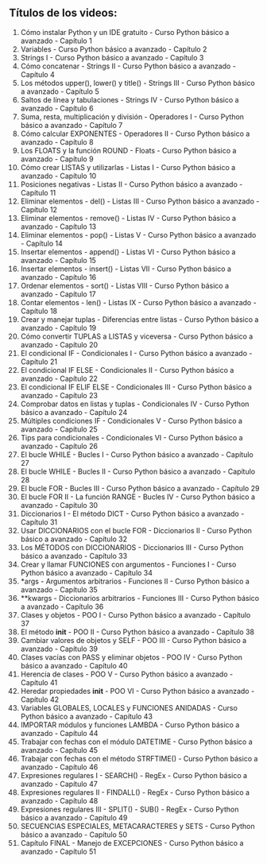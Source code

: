 ## Títulos de los videos:

1. Cómo instalar Python y un IDE gratuito - Curso Python básico a avanzado - Capítulo 1
2. Variables - Curso Python básico a avanzado - Capítulo 2
3. Strings I - Curso Python básico a avanzado - Capítulo 3
4. Cómo concatenar - Strings II - Curso Python básico a avanzado - Capítulo 4
5. Los métodos upper(), lower() y title() - Strings III - Curso Python básico a avanzado - Capítulo 5
6. Saltos de línea y tabulaciones - Strings IV - Curso Python básico a avanzado - Capítulo 6
7. Suma, resta, multiplicación y división - Operadores I - Curso Python básico a avanzado - Capítulo 7
8. Cómo calcular EXPONENTES - Operadores II - Curso Python básico a avanzado - Capítulo 8
9. Los FLOATS y la función ROUND - Floats - Curso Python básico a avanzado - Capítulo 9
10. Cómo crear LISTAS y utilizarlas - Listas I - Curso Python básico a avanzado - Capítulo 10
11. Posiciones negativas - Listas II - Curso Python básico a avanzado - Capítulo 11
12. Eliminar elementos - del() - Listas III - Curso Python básico a avanzado - Capítulo 12
13. Eliminar elementos - remove() - Listas IV - Curso Python básico a avanzado - Capítulo 13
14. Eliminar elementos - pop() - Listas V - Curso Python básico a avanzado - Capítulo 14
15. Insertar elementos - append() - Listas VI - Curso Python básico a avanzado - Capítulo 15
16. Insertar elementos - insert() - Listas VII - Curso Python básico a avanzado - Capítulo 16
17. Ordenar elementos - sort() - Listas VIII - Curso Python básico a avanzado - Capítulo 17
18. Contar elementos - len() - Listas IX - Curso Python básico a avanzado - Capítulo 18
19. Crear y manejar tuplas - Diferencias entre listas - Curso Python básico a avanzado - Capítulo 19
20. Cómo convertir TUPLAS a LISTAS y viceversa - Curso Python básico a avanzado - Capítulo 20
21. El condicional IF - Condicionales I - Curso Python básico a avanzado - Capítulo 21
22. El condicional IF ELSE - Condicionales II - Curso Python básico a avanzado - Capítulo 22
23. El condicional IF ELIF ELSE - Condicionales III - Curso Python básico a avanzado - Capítulo 23
24. Comprobar datos en listas y tuplas - Condicionales IV - Curso Python básico a avanzado - Capítulo 24
25. Múltiples condiciones IF - Condicionales V - Curso Python básico a avanzado - Capítulo 25
26. Tips para condicionales - Condicionales VI - Curso Python básico a avanzado - Capítulo 26
27. El bucle WHILE - Bucles I - Curso Python básico a avanzado - Capítulo 27
28. El bucle WHILE - Bucles II - Curso Python básico a avanzado - Capítulo 28
29. El bucle FOR - Bucles III - Curso Python básico a avanzado - Capítulo 29
30. El bucle FOR II - La función RANGE - Bucles IV - Curso Python básico a avanzado - Capítulo 30
31. Diccionarios I - El método DICT - Curso Python básico a avanzado - Capítulo 31
32. Usar DICCIONARIOS con el bucle FOR - Diccionarios II - Curso Python básico a avanzado - Capítulo 32
33. Los MÉTODOS con DICCIONARIOS - Diccionarios III - Curso Python básico a avanzado - Capítulo 33
34. Crear y llamar FUNCIONES con argumentos - Funciones I - Curso Python básico a avanzado - Capítulo 34
35. *args - Argumentos arbitrarios - Funciones II - Curso Python básico a avanzado - Capítulo 35
36. **kwargs - Diccionarios arbitrarios - Funciones III - Curso Python básico a avanzado - Capítulo 36
37. Clases y objetos - POO I - Curso Python básico a avanzado - Capítulo 37
38. El método __init__ - POO II - Curso Python básico a avanzado - Capítulo 38
39. Cambiar valores de objetos y SELF - POO III - Curso Python básico a avanzado - Capítulo 39
40. Clases vacías con PASS y eliminar objetos - POO IV - Curso Python básico a avanzado - Capítulo 40
41. Herencia de clases - POO V - Curso Python básico a avanzado - Capítulo 41
42. Heredar propiedades __init__ - POO VI - Curso Python básico a avanzado - Capítulo 42
43. Variables GLOBALES, LOCALES y FUNCIONES ANIDADAS - Curso Python básico a avanzado - Capítulo 43
44. IMPORTAR módulos y funciones LAMBDA - Curso Python básico a avanzado - Capítulo 44
45. Trabajar con fechas con el módulo DATETIME - Curso Python básico a avanzado - Capítulo 45
46. Trabajar con fechas con el método STRFTIME() - Curso Python básico a avanzado - Capítulo 46
47. Expresiones regulares I - SEARCH() - RegEx - Curso Python básico a avanzado - Capítulo 47
48. Expresiones regulares II - FINDALL() - RegEx - Curso Python básico a avanzado - Capítulo 48
49. Expresiones regulares III - SPLIT() - SUB() - RegEx - Curso Python básico a avanzado - Capítulo 49
50. SECUENCIAS ESPECIALES, METACARACTERES y SETS - Curso Python básico a avanzado - Capítulo 50
51. Capítulo FINAL - Manejo de EXCEPCIONES - Curso Python básico a avanzado - Capítulo 51 
